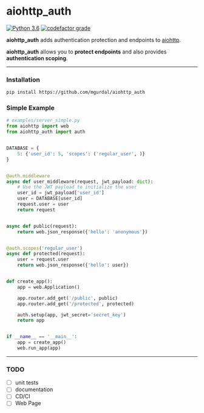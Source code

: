 # aiohttp_auth

[![Python 3.6](https://img.shields.io/badge/python-3.6-brightgreen.svg?style=flat-square)](https://www.python.org/downloads/release/python-360?style=flat-square)
[![codefactor grade](https://www.codefactor.io/repository/github/mgurdal/aiohttp_auth/badge?style=flat-square)](https://www.codefactor.io/repository/github/mgurdal/aiohttp_auth/badge?style=flat-square)


**aiohttp_auth** adds authentication protection and endpoints to [aiohttp](https://github.com/aio-libs/aiohttp). 

**aiohttp_auth** allows you to **protect endpoints** and also provides **authentication scoping**.

------

### Installation
```bash
pip install https://github.com/mgurdal/aiohttp_auth
```

### Simple Example
```python
# examples/server_simple.py
from aiohttp import web
from aiohttp_auth import auth


DATABASE = {
    5: {'user_id': 5, 'scopes': ('regular_user', )}
}


@auth.middleware
async def user_middleware(request, jwt_payload: dict):
    # Use the JWT payload to initialize the user
    user_id = jwt_payload['user_id']
    user = DATABASE[user_id]
    request.user = user
    return request


async def public(request):
    return web.json_response({'hello': 'anonymous'})


@auth.scopes('regular_user')
async def protected(request):
    user = request.user
    return web.json_response({'hello': user})


def create_app():
    app = web.Application()

    app.router.add_get('/public', public)
    app.router.add_get('/protected', protected)

    auth.setup(app, jwt_secret='secret_key')
    return app


if __name__ == '__main__':
    app = create_app()
    web.run_app(app)

```
----
### TODO

- [ ] unit tests
- [ ] documentation
- [ ] CD/CI
- [ ] Web Page
